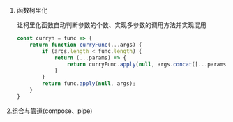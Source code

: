 1. 函数柯里化

   

   让柯里化函数自动判断参数的个数、实现多参数的调用方法并实现混用

   ```js
   const curryn = func => {
       return function curryFunc(...args) {
           if (args.length < func.length) {
               return (...params) => {
                   return curryFunc.apply(null, args.concat([...params]));
               }
           }
           return func.apply(null, args);
       }
   }
   ```

2.组合与管道(compose、pipe)

